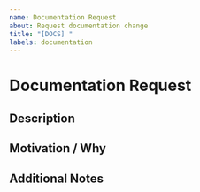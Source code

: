 ```yaml
---
name: Documentation Request
about: Request documentation change
title: "[DOCS] "
labels: documentation
---
```


# Documentation Request

## Description

<!-- description of requested documentation change -->

## Motivation / Why

<!-- explanation why this change is needed and what value it would bring -->

## Additional Notes

<!-- extra context, resources, examples, etc. -->
